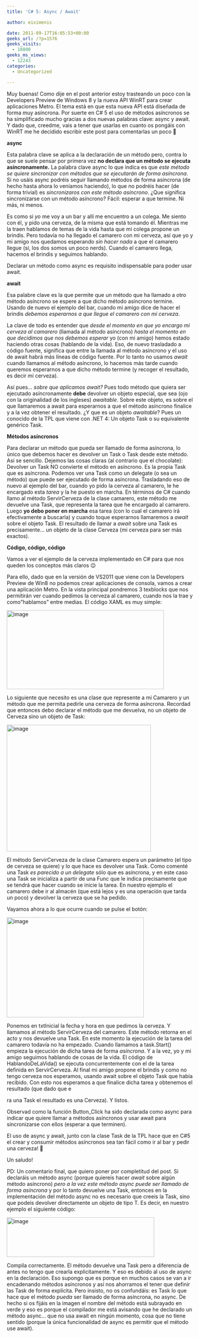 ```yaml
---
title: 'C# 5: Async / Await'

author: eiximenis

date: 2011-09-17T16:05:53+00:00
geeks_url: /?p=1576
geeks_visits:
  - 18800
geeks_ms_views:
  - 12243
categories:
  - Uncategorized

---
```

Muy buenas! Como dije en el post anterior estoy trasteando un poco con la Developers Preview de Windows 8 y la nueva API WinRT para crear aplicaciones Metro. El tema está en que esta nueva API está diseñada de forma muy asíncrona. Por suerte en C# 5 el uso de métodos asíncronos se ha simplificado mucho gracias a dos nuevas palabras clave: async y await. Y dado que, creedme, vais a tener que usarlas en cuanto os pongáis con WinRT me he decidido escribir este post para comentarlas un poco 🙂

<!--more-->

**async**

Esta palabra clave se aplica a la declaración de un método pero, contra lo que se suele pensar por primera vez **no declara que un método se ejecuta asíncronamente.** La palabra clave async lo que indica es que _este método se quiere sincronizar con métodos que se ejecutarán de forma asíncrona_. Si no usáis async podréis seguir llamando métodos de forma asíncrona (de hecho hasta ahora lo veníamos haciendo), lo que no podréis hacer (de forma trivial) es _sincronizaros con este método asíncrono_. ¿Que significa sincronizarse con un método asíncrono? Fácil: esperar a que termine. Ni más, ni menos.

Es como si _yo_ me voy a un bar y allí me encuentro a un colega. Me siento con él, y pido una cerveza, de la misma que está tomando él. Mientras me la traen hablamos de temas de la vida hasta que mi colega propone un brindis. Pero todavía no ha llegado el camarero con mi cerveza, así que yo y mi amigo nos quedamos esperando _sin hacer nada_ a que el camarero llegue (sí, los dos somos un poco nerds). Cuando el camarero llega, hacemos el brindis y seguimos hablando.

Declarar un método como async es requisito indispensable para poder usar await.

**await**

Esa palabre clave es la que permite que un método que ha llamado a otro método asíncrono se espere a que dicho método asíncrono termine. Usando de nuevo el ejemplo del bar, cuando mi amigo dice de hacer el brindis _debemos esperarnos a que llegue el camarero con mi cerveza_.

La clave de todo es entender que _desde el momento en que yo encargo mi cerveza al camarero_ (llamada al método asíncrono) _hasta el momento en que decidimos que nos debemos esperar_ yo (con mi amigo) hemos estado haciendo otras cosas (hablando de la vida). Eso, de nuevo trasladado a código fuente, significa que entre la llamada al método asíncrono y el uso de await habrá más líneas de código fuente. Por lo tanto no usamos _await_ cuando llamamos al método asíncrono, lo hacemos más tarde cuando queremos esperarnos a que dicho método termine (y recoger el resultado, es decir mi cerveza).

Así pues… _sobre que aplicamos await?_ Pues todo método que quiera ser ejecutado asíncronamente **debe** devolver un objeto especial, que sea (ojo con la originalidad de los ingleses) _awaitable_. Sobre este objeto, es sobre el que llamaremos a await para esperarnos a que el método asíncrono finalice y a la vez obtener el resultado. ¿Y que es un objeto _awaitable_? Pues un conocido de la TPL que viene con .NET 4: Un objeto Task o su equivalente genérico Task<T>.

**Métodos asíncronos**

Para declarar un método que pueda ser llamado de forma asíncrona, lo único que debemos hacer es devolver un Task o Task<T> desde este método. Así se sencillo. Dejemos las cosas claras (al contrario que el chocolate): Devolver un Task NO convierte el método en asíncrono. Es la propia Task que es asíncrona. Podemos ver una Task como un delegate (o sea un método) que puede ser ejecutado de forma asíncrona. Trasladando eso de nuevo al ejemplo del bar, cuando yo pido la cerveza al camarero, le he encargado esta _tarea_ y la he puesto en marcha. En términos de C# cuando llamo al método ServirCerveza de la clase camarero, este método me devuelve una Task<Cerveza>, que representa la tarea que he encargado al camarero. Luego **yo debo poner en marcha** esa tarea (con lo cual el camarero irá efectivamente a buscarla) y cuando toque esperarnos llamaremos a _await_ sobre el objeto Task<Cerveza>. El resultado de llamar a _await_ sobre una Task<Cerveza> es precisamente… un objeto de la clase Cerveza (mi cerveza para ser más exactos).

**Código, código, código**

Vamos a ver el ejemplo de la cerveza implementado en C# para que nos queden los conceptos más claros 😉

Para ello, dado que en la versión de VS2011 que viene con la Developers Preview de Win8 no podemos crear aplicaciones de consola, vamos a crear una aplicación Metro. En la vista principal pondremos 3 texblocks que nos permitirán ver cuando pedimos la cerveza al camarero, cuando nos la trae y como”hablamos” entre medias. El código XAML es muy simple:

[<img title="image" style="border-top: 0px; border-right: 0px; background-image: none; border-bottom: 0px; padding-top: 0px; padding-left: 0px; border-left: 0px; display: inline; padding-right: 0px" border="0" alt="image" src="http://geeks.ms/cfs-file.ashx/__key/CommunityServer.Blogs.Components.WeblogFiles/etomas/image_5F00_thumb_5F00_7E386654.png" width="424" height="213" />][1]

Lo siguiente que necesito es una clase que represente a mi Camarero y un método que me permita pedirle una cerveza de forma asíncrona. Recordad que entonces debo declarar el método que me devuelva, no un objeto de Cerveza sino un objeto de Task<Cerveza>:

[<img title="image" style="border-top: 0px; border-right: 0px; background-image: none; border-bottom: 0px; padding-top: 0px; padding-left: 0px; border-left: 0px; display: inline; padding-right: 0px" border="0" alt="image" src="http://geeks.ms/cfs-file.ashx/__key/CommunityServer.Blogs.Components.WeblogFiles/etomas/image_5F00_thumb_5F00_3B791B1C.png" width="389" height="342" />][2]

El método ServirCerveza de la clase Camarero espera un parámetro (el tipo de cerveza se quiere) y lo que hace es devolver una Task<Cerveza>. Como comenté una Task _es parecido a un delegate_ sólo que es asíncrona, y en este caso una Task<T> se inicializa a partir de una Func<T> que le indica precisamente que se tendrá que hacer cuando se inicie la tarea. En nuestro ejemplo el camarero debe ir al almacén (que está lejos y es una operación que tarda un poco) y devolver la cerveza que se ha pedido.

Vayamos ahora a lo que ocurre cuando se pulse el botón:

[<img title="image" style="border-top: 0px; border-right: 0px; background-image: none; border-bottom: 0px; padding-top: 0px; padding-left: 0px; border-left: 0px; display: inline; padding-right: 0px" border="0" alt="image" src="http://geeks.ms/cfs-file.ashx/__key/CommunityServer.Blogs.Components.WeblogFiles/etomas/image_5F00_thumb_5F00_18D4DCA1.png" width="370" height="270" />][3]

Ponemos en txtInicial la fecha y hora en que pedimos la cerveza. Y llamamos al método ServirCerveza del camarero. Este método retorna en el acto y nos devuelve una Task<Cerveza>. En este momento la ejecución de la tarea del camarero todavía no ha empezado. Cuando llamamos a task.Start() empieza la ejecución de dicha tarea de forma _asíncrona_. Y a la vez, yo y mi amigo seguimos hablando de cosas de la vida. El código de HablandoDeLaVida() se ejecuta concurrentemente con el de la tarea definida en ServirCerveza. Al final mi amigo propone el brindis y como no tengo cerveza nos esperamos, usando await sobre el objeto Task<Cerveza> que había recibido. Con esto nos esperamos a que finalice dicha tarea y obtenemos el resultado (que dado que e
  
ra una Task<Cerveza> el resultado es una Cerveza). Y listos.

Observad como la función Button_Click ha sido declarada como async para indicar que quiere llamar a métodos asíncronos y usar await para sincronizarse con ellos (esperar a que terminen).

El uso de async y await, junto con la clase Task de la TPL hace que en C#5 el crear y consumir métodos asíncronos sea tan fácil como ir al bar y pedir una cerveza! 🙂

Un saludo!

PD: Un comentario final, que quiero poner por completitud del post. Si declaráis un método async (porque quiereis hacer _await_ sobre algún método asíncrono) _pero a la vez este método async puede ser llamado de forma asíncrona_ y por lo tanto devuelve una Task<T>, entonces en la implementación del método async no es necesario que creeis la Task<T>, sino que podeis devolver directamente un objeto de tipo T. Es decir, en nuestro ejemplo el siguiente código:

[<img title="image" style="border-top: 0px; border-right: 0px; background-image: none; border-bottom: 0px; padding-top: 0px; padding-left: 0px; border-left: 0px; display: inline; padding-right: 0px" border="0" alt="image" src="http://geeks.ms/cfs-file.ashx/__key/CommunityServer.Blogs.Components.WeblogFiles/etomas/image_5F00_thumb_5F00_6F7D94A2.png" width="398" height="107" />][4]

Compila correctamente. El método devuelve una Task<Cerveza> pero a diferencia de antes no tengo que crearla explicitamente. Y eso es debido al uso de async en la declaración. Eso supongo que es porque en muchos casos se van a ir encadenando métodos asíncronos y así nos ahorramos el tener que definir las Task<T> de forma explícita. Pero insisto, no os confundáis: es Task<T> lo que hace que el método _pueda_ ser llamado de forma asíncrona, no async. De hecho si os fijáis en la imagen el nombre del método está subrayado en verde y eso es porque el compilador me está avisando que he declarado un método async… que no usa await en ningún momento, cosa que no tiene sentido (porque la única funcionalidad de async es permitir que el método use await).

 [1]: http://geeks.ms/cfs-file.ashx/__key/CommunityServer.Blogs.Components.WeblogFiles/etomas/image_5F00_40F7B18D.png
 [2]: http://geeks.ms/cfs-file.ashx/__key/CommunityServer.Blogs.Components.WeblogFiles/etomas/image_5F00_27CC3188.png
 [3]: http://geeks.ms/cfs-file.ashx/__key/CommunityServer.Blogs.Components.WeblogFiles/etomas/image_5F00_2542FFCA.png
 [4]: http://geeks.ms/cfs-file.ashx/__key/CommunityServer.Blogs.Components.WeblogFiles/etomas/image_5F00_1071074A.png